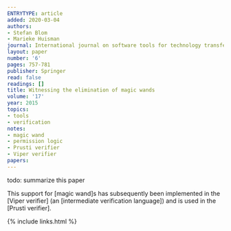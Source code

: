 ```yaml
---
ENTRYTYPE: article
added: 2020-03-04
authors:
- Stefan Blom
- Marieke Huisman
journal: International journal on software tools for technology transfer
layout: paper
number: '6'
pages: 757-781
publisher: Springer
read: false
readings: []
title: Witnessing the elimination of magic wands
volume: '17'
year: 2015
topics:
- tools
- verification
notes:
- magic wand
- permission logic
- Prusti verifier
- Viper verifier
papers:
---
```


todo: summarize this paper

This support for [magic wand]s has subsequently been implemented in the [Viper verifier] (an
[intermediate verification language]) and is used in the [Prusti verifier].

{% include links.html %}
